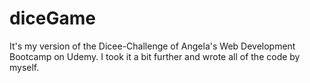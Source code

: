 # diceGame
It's my version of the Dicee-Challenge of Angela's Web Development Bootcamp on Udemy. I took it a bit further and wrote all of the code by myself.
